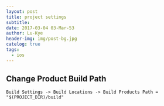 ```yaml
---
layout: post
title: project settings
subtitle: 
date: 2017-03-04 03-Mar-53
author: Lu-Kye
header-img: img/post-bg.jpg
catelog: true
tags: 
  - ios
---
```

## Change Product Build Path
```
Build Settings -> Build Locations -> Build Products Path = "$(PROJECT_DIR)/build"
```
